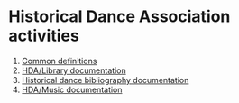 # Historical Dance Association activities

1. [Common definitions](https://github.com/hda-technical/docs/blob/master/common.md)
2. [HDA/Library documentation](https://github.com/hda-technical/docs/blob/master/library.md)
3. [Historical dance bibliography documentation](https://github.com/hda-technical/docs/blob/master/bibliography.md)
4. [HDA/Music documentation](https://github.com/hda-technical/docs/blob/master/music.md)
